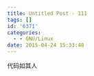 ```yaml
---
title: Untitled Post - 111
tags: []
id: '6371'
categories:
  - - GNU/Linux
date: 2015-04-24 15:33:48
---
```


代码如其人